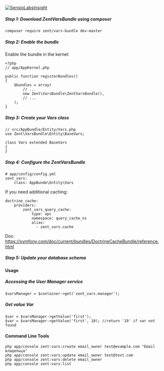 [![SensioLabsInsight](https://insight.sensiolabs.com/projects/32f41351-fcad-4c5f-a446-30f74d72d301/big.png)](https://insight.sensiolabs.com/projects/32f41351-fcad-4c5f-a446-30f74d72d301)

##### Step 1: Download ZentVarsBundle using composer 
``
composer require zent/vars-bundle dev-master
``
##### Step 2: Enable the bundle
Enable the bundle in the kernel:
````
<?php
// app/AppKernel.php

public function registerBundles()
{
    $bundles = array(
        // ...
        new Zent\VarsBundle\ZentVarsBundle(),
        // ...
    );
}
````

##### Step 3: Create your Vars class
````
// src/AppBundle/Entity/Vars.php
use Zent\VarsBundle\Entity\BaseVars;

class Vars extended BaseVars
{
}
````

##### Step 4: Configure the ZentVarsBundle
````
# app/config/config.yml
zent_vars:
    class: AppBunde\Entity\Vars
````

If you need additional caching:
````
doctrine_cache:
    providers:
        zent_vars_query_cache:
            type: apc
            namespace: query_cache_ns
            alias:
              - zent_vars.cache
````
Doc: https://symfony.com/doc/current/bundles/DoctrineCacheBundle/reference.html

##### Step 5: Update your database schema

#### Usage

##### Accessing the User Manager service
``
$varsManager = $container->get('zent_vars.manager');
``
##### Get value Var
````
$var = $varsManager->getValue('first');
$var = $varsManager->getValue('first', 10); //return '10' if var not found 
````

#### Command Line Tools
````
php app/console zent:vars:create email_owner test@example.com "Email владельца"
php app/console zent:vars:update email_owner test@test.com
php app/console zent:vars:delete email_owner
php app/console zent:vars:list
````
